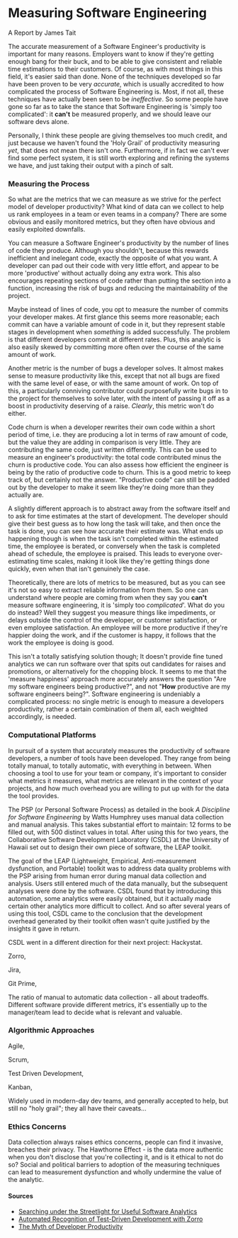 # Measuring Software Engineering
A Report by James Tait

The accurate measurement of a Software Engineer's productivity is important for many reasons. Employers want to know if they're getting enough bang for their buck, and to be able to give consistent and reliable time estimations to their customers. Of course, as with most things in this field, it's easier said than done. None of the techniques developed so far have been proven to be very *accurate*, which is usually accredited to how complicated the process of Software Engineering is. Most, if not all, these techniques have actually been seen to be *ineffective*.
So some people have gone so far as to take the stance that Software Engineering is 'simply too complicated': it **can't** be measured properly, and we should leave our software devs alone.

Personally, I think these people are giving themselves too much credit, and just because we haven't found the 'Holy Grail' of productivity measuring *yet*, that does not mean there isn't one. Furthermore, if in fact we can't ever find some perfect system, it is still worth exploring and refining the systems we have, and just taking their output with a pinch of salt.

### Measuring the Process
So what are the metrics that we can measure as we strive for the perfect model of developer productivity? What kind of data can we collect to help us rank employees in a team or even teams in a company? There are some obvious and easily monitored metrics, but they often have obvious and easily exploited downfalls.

You can measure a Software Engineer's productivity by the number of lines of code they produce. Although you shouldn't, because this rewards inefficient and inelegant code, exactly the opposite of what you want. A developer can pad out their code with very little effort, and appear to be more 'productive' without actually doing any extra work. This also encourages repeating sections of code rather than putting the section into a function, increasing the risk of bugs and reducing the maintainability of the project.

Maybe instead of lines of code, you opt to measure the number of commits your developer makes. At first glance this seems more reasonable; each commit can have a variable amount of code in it, but they represent stable stages in development when *something* is added successfully. The problem is that different developers commit at different rates. Plus, this analytic is also easily skewed by committing more often over the course of the same amount of work.

Another metric is the number of bugs a developer solves. It almost makes sense to measure productivity like this, except that not all bugs are fixed with the same level of ease, or with the same amount of work. On top of this, a particularly conniving contributor could purposefully write bugs in to the project for themselves to solve later, with the intent of passing it off as a boost in productivity deserving of a raise. *Clearly*, this metric won't do either.

Code churn is when a developer rewrites their own code within a short period of time, i.e. they are producing a lot in terms of raw amount of code, but the value they are adding in comparison is very little. They are contributing the same code, just written differently. This can be used to measure an engineer's productivity: the total code contributed minus the churn is productive code. You can also assess how efficient the engineer is being by the ratio of productive code to churn. This is a good metric to keep track of, but certainly not the answer. "Productive code" can still be padded out by the developer to make it seem like they're doing more than they actually are.

A slightly different approach is to abstract away from the software itself and to ask for time estimates at the start of development. The developer should give their best guess as to how long the task will take, and then once the task is done, you can see how accurate their estimate was. What ends up happening though is when the task isn't completed within the estimated time, the employee is berated, or conversely when the task is completed ahead of schedule, the employee is praised. This leads to everyone over-estimating time scales, making it look like they're getting things done quickly, even when that isn't genuinely the case.

Theoretically, there are lots of metrics to be measured, but as you can see it's not so easy to extract reliable information from them. So one can understand where people are coming from when they say you **can't** measure software engineering, it is 'simply too *complicated*'.
What do you do instead? Well they suggest you measure things like impediments, or delays outside the control of the developer, or customer satisfaction, or even employee satisfaction. An employee will be more productive if they're happier doing the work, and if the customer is happy, it follows that the work the employee is doing is good.

This isn't a totally satisfying solution though; It doesn't provide fine tuned analytics we can run software over that spits out candidates for raises and promotions, or alternatively for the chopping block. It seems to me that the 'measure happiness' approach more accurately answers the question "Are my software engineers being productive?", and not "**How** productive are my software engineers being?". Software engineering is undeniably a complicated process: no single metric is enough to measure a developers productivity, rather a certain combination of them all, each weighted accordingly, is needed.

### Computational Platforms
In pursuit of a system that accurately measures the productivity of software developers, a number of tools have been developed. They range from being totally manual, to totally automatic, with everything in between. When choosing a tool to use for your team or company, it's important to consider what metrics it measures, what metrics are relevant in the context of your projects, and how much overhead you are willing to put up with for the data the tool provides.

The PSP (or Personal Software Process) as detailed in the book *A Discipline for Software Engineering* by Watts Humphrey uses manual data collection and manual analysis. This takes substantial effort to maintain: 12 forms to be filled out, with 500 distinct values in total. After using this for two years, the Collaborative Software Development Laboratory (CSDL) at the University of Hawaii set out to design their own piece of software, the LEAP toolkit.

The goal of the LEAP (Lightweight, Empirical, Anti-measurement dysfunction, and Portable) toolkit was to address data quality problems with the PSP arising from human error during manual data collection and analysis. Users still entered much of the data manually, but the subsequent analyses were done by the software. CSDL found that by introducing this automation, some analytics were easily obtained, but it actually made certain other analytics more difficult to collect. And so after several years of using this tool, CSDL came to the conclusion that the development overhead generated by their toolkit often wasn't quite justified by the insights it gave in return.

CSDL went in a different direction for their next project: Hackystat.

Zorro,

Jira,

Git Prime,

The ratio of manual to automatic data collection - all about tradeoffs. Different software provide different metrics, it's essentially up to the manager/team lead to decide what is relevant and valuable.

### Algorithmic Approaches
Agile,

Scrum,

Test Driven Development,

Kanban,

Widely used in modern-day dev teams, and generally accepted to help, but still no "holy grail"; they all have their caveats...

### Ethics Concerns
Data collection always raises ethics concerns, people can find it invasive, breaches their privacy. The Hawthorne Effect - is the data more authentic when you don't disclose that you're collecting it, and is it ethical to not do so? Social and political barriers to adoption of the measuring techniques can lead to measurement dysfunction and wholly undermine the value of the analytic.

#### Sources
*   [Searching under the Streetlight for Useful Software Analytics](http://www.citeulike.org/group/3370/article/12458067)
*   [Automated Recognition of Test-Driven Development with Zorro](http://citeseerx.ist.psu.edu/viewdoc/summary?doi=10.1.1.597.6431)
*   [The Myth of Developer Productivity](https://dev9.com/blog-posts/2015/1/the-myth-of-developer-productivity)
